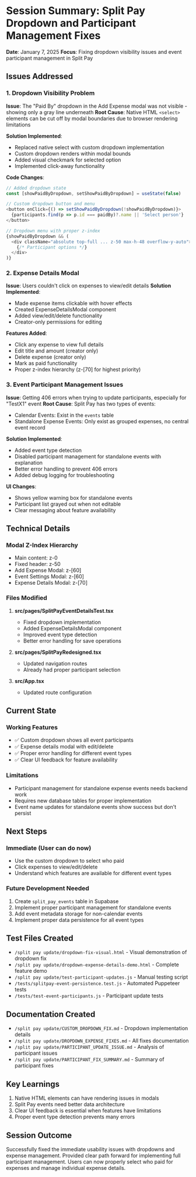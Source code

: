 # Session Summary: Split Pay Dropdown and Participant Management Fixes
**Date**: January 7, 2025
**Focus**: Fixing dropdown visibility issues and event participant management in Split Pay

## Issues Addressed

### 1. Dropdown Visibility Problem
**Issue**: The "Paid By" dropdown in the Add Expense modal was not visible - showing only a gray line underneath
**Root Cause**: Native HTML `<select>` elements can be cut off by modal boundaries due to browser rendering limitations

**Solution Implemented**:
- Replaced native select with custom dropdown implementation
- Custom dropdown renders within modal bounds
- Added visual checkmark for selected option
- Implemented click-away functionality

**Code Changes**:
```typescript
// Added dropdown state
const [showPaidByDropdown, setShowPaidByDropdown] = useState(false)

// Custom dropdown button and menu
<button onClick={() => setShowPaidByDropdown(!showPaidByDropdown)}>
  {participants.find(p => p.id === paidBy)?.name || 'Select person'}
</button>

// Dropdown menu with proper z-index
{showPaidByDropdown && (
  <div className="absolute top-full ... z-50 max-h-48 overflow-y-auto">
    {/* Participant options */}
  </div>
)}
```

### 2. Expense Details Modal
**Issue**: Users couldn't click on expenses to view/edit details
**Solution Implemented**:
- Made expense items clickable with hover effects
- Created ExpenseDetailsModal component
- Added view/edit/delete functionality
- Creator-only permissions for editing

**Features Added**:
- Click any expense to view full details
- Edit title and amount (creator only)
- Delete expense (creator only)
- Mark as paid functionality
- Proper z-index hierarchy (z-[70] for highest priority)

### 3. Event Participant Management Issues
**Issue**: Getting 406 errors when trying to update participants, especially for "TestX1" event
**Root Cause**: Split Pay has two types of events:
- Calendar Events: Exist in the `events` table
- Standalone Expense Events: Only exist as grouped expenses, no central event record

**Solution Implemented**:
- Added event type detection
- Disabled participant management for standalone events with explanation
- Better error handling to prevent 406 errors
- Added debug logging for troubleshooting

**UI Changes**:
- Shows yellow warning box for standalone events
- Participant list grayed out when not editable
- Clear messaging about feature availability

## Technical Details

### Modal Z-Index Hierarchy
- Main content: z-0
- Fixed header: z-50
- Add Expense Modal: z-[60]
- Event Settings Modal: z-[60]
- Expense Details Modal: z-[70]

### Files Modified
1. **src/pages/SplitPayEventDetailsTest.tsx**
   - Fixed dropdown implementation
   - Added ExpenseDetailsModal component
   - Improved event type detection
   - Better error handling for save operations

2. **src/pages/SplitPayRedesigned.tsx**
   - Updated navigation routes
   - Already had proper participant selection

3. **src/App.tsx**
   - Updated route configuration

## Current State

### Working Features
- ✅ Custom dropdown shows all event participants
- ✅ Expense details modal with edit/delete
- ✅ Proper error handling for different event types
- ✅ Clear UI feedback for feature availability

### Limitations
- Participant management for standalone expense events needs backend work
- Requires new database tables for proper implementation
- Event name updates for standalone events show success but don't persist

## Next Steps

### Immediate (User can do now)
- Use the custom dropdown to select who paid
- Click expenses to view/edit/delete
- Understand which features are available for different event types

### Future Development Needed
1. Create `split_pay_events` table in Supabase
2. Implement proper participant management for standalone events
3. Add event metadata storage for non-calendar events
4. Implement proper data persistence for all event types

## Test Files Created
- `/split pay update/dropdown-fix-visual.html` - Visual demonstration of dropdown fix
- `/split pay update/dropdown-expense-details-demo.html` - Complete feature demo
- `/split pay update/test-participant-updates.js` - Manual testing script
- `/tests/splitpay-event-persistence.test.js` - Automated Puppeteer tests
- `/tests/test-event-participants.js` - Participant update tests

## Documentation Created
- `/split pay update/CUSTOM_DROPDOWN_FIX.md` - Dropdown implementation details
- `/split pay update/DROPDOWN_EXPENSE_FIXES.md` - All fixes documentation
- `/split pay update/PARTICIPANT_UPDATE_ISSUE.md` - Analysis of participant issues
- `/split pay update/PARTICIPANT_FIX_SUMMARY.md` - Summary of participant fixes

## Key Learnings
1. Native HTML elements can have rendering issues in modals
2. Split Pay events need better data architecture
3. Clear UI feedback is essential when features have limitations
4. Proper event type detection prevents many errors

## Session Outcome
Successfully fixed the immediate usability issues with dropdowns and expense management. Provided clear path forward for implementing full participant management. Users can now properly select who paid for expenses and manage individual expense details.